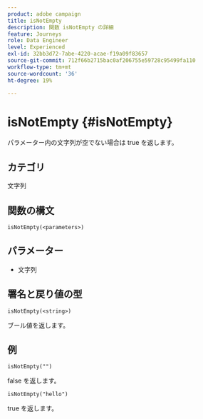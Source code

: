 ```yaml
---
product: adobe campaign
title: isNotEmpty
description: 関数 isNotEmpty の詳細
feature: Journeys
role: Data Engineer
level: Experienced
exl-id: 32bb3d72-7abe-4220-acae-f19a09f83657
source-git-commit: 712f66b2715bac0af206755e59728c95499fa110
workflow-type: tm+mt
source-wordcount: '36'
ht-degree: 19%

---
```


# isNotEmpty {#isNotEmpty}

パラメーター内の文字列が空でない場合は true を返します。

## カテゴリ

文字列

## 関数の構文

`isNotEmpty(<parameters>)`

## パラメーター

* 文字列

## 署名と戻り値の型

`isNotEmpty(<string>)`

ブール値を返します。

## 例

`isNotEmpty("")`

false を返します。

`isNotEmpty("hello")`

true を返します。
